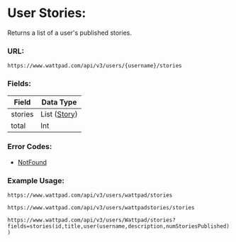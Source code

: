 # User Stories:

Returns a list of a user's published stories.

### URL:

`https://www.wattpad.com/api/v3/users/{username}/stories`

### Fields:

| Field | Data Type |
| - | - |
| stories | List ([Story](../Data_Types/Story.md)) |
| total | Int |

### Error Codes:

- [NotFound](../General/Error_Codes.md#1014)

### Example Usage:

`https://www.wattpad.com/api/v3/users/wattpad/stories`

`https://www.wattpad.com/api/v3/users/wattpadstories/stories`

`https://www.wattpad.com/api/v3/users/Wattpad/stories?fields=stories(id,title,user(username,description,numStoriesPublished))`